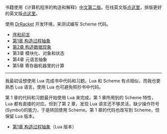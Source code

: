 书籍使用《计算机程序的构造和解释》[中文第二版](https://book.douban.com/subject/1148282/)。在线英文版[点这里](https://mitpress.mit.edu/sites/default/files/sicp/full-text/book/book.html)，排版更好的英文版[点这里](http://sarabander.github.io/sicp/html/index.xhtml)。

使用 [DrRacket](https://racket-lang.org) 开发环境，来测试编写 Scheme 代码。


* [序和前言](./foreword/README.md)
* [第1章 构造过程抽象](./chapter_1/README.md)
* [第2章 构造数据现象](./chapter_2/README.md)
* 第3章 模块化、对象和状态
* 第4章 元语言抽象
* 第5章 寄存器机器里的计算

-------

我最初设想使用 Lua 完成书中代码和习题。Lua 和 Scheme 有点相似，而我也更熟悉 Lua 语言。使用 Lua 也可避免照抄书中代码。

第 1 章的代码和习题最开始使用 Lua 来完成，第 1 章所用到的 Scheme 特性，Lua 都有直接的对应。但到了第 2 章，发现 Lua 语言还不够灵活，缺少操作符号(Symbol)的能力，于是转回使用 Scheme。第 1 章的代码也改写到 Scheme，但保留 Lua 版本。

* [第1章 构造过程抽象](./chapter_1_lua/README.md)（Lua 版本）
